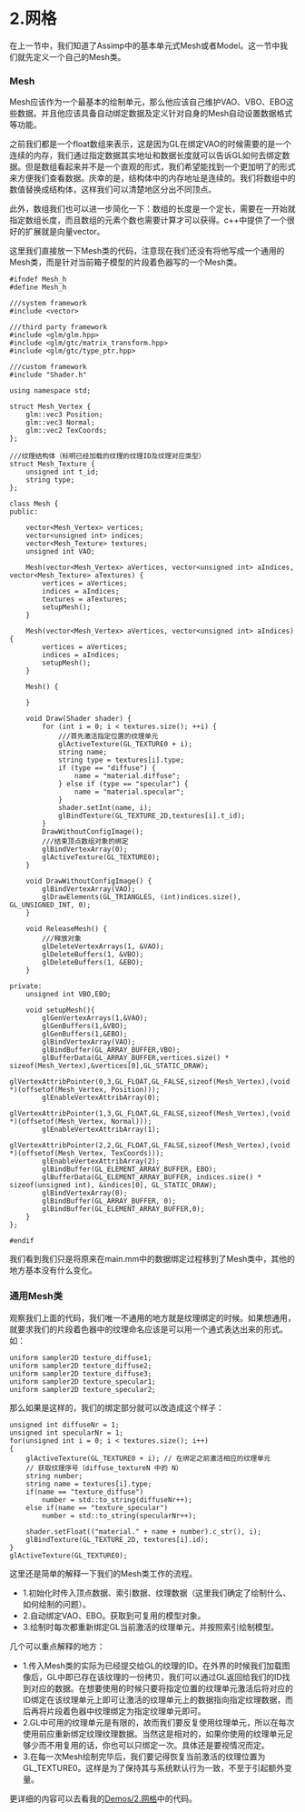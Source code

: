 # 2.网格

在上一节中，我们知道了Assimp中的基本单元式Mesh或者Model。这一节中我们就先定义一个自己的Mesh类。

### Mesh

Mesh应该作为一个最基本的绘制单元，那么他应该自己维护VAO、VBO、EBO这些数据。并且他应该具备自动绑定数据及定义针对自身的Mesh自动设置数据格式等功能。

之前我们都是一个float数组来表示，这是因为GL在绑定VAO的时候需要的是一个连续的内存，我们通过指定数据其实地址和数据长度就可以告诉GL如何去绑定数据。但是数组看起来并不是一个直观的形式，我们希望能找到一个更加明了的形式来方便我们查看数据。庆幸的是，结构体中的内存地址是连续的。我们将数组中的数值替换成结构体，这样我们可以清楚地区分出不同顶点。

此外，数组我们也可以进一步简化一下：数组的长度是一个定长，需要在一开始就指定数组长度，而且数组的元素个数也需要计算才可以获得。c++中提供了一个很好的扩展就是向量vector。

这里我们直接放一下Mesh类的代码，注意现在我们还没有将他写成一个通用的Mesh类，而是针对当前箱子模型的片段着色器写的一个Mesh类。

```
#ifndef Mesh_h
#define Mesh_h

///system framework
#include <vector>

///third party framework
#include <glm/glm.hpp>
#include <glm/gtc/matrix_transform.hpp>
#include <glm/gtc/type_ptr.hpp>

///custom framework
#include "Shader.h"

using namespace std;

struct Mesh_Vertex {
    glm::vec3 Position;
    glm::vec3 Normal;
    glm::vec2 TexCoords;
};

///纹理结构体（标明已经加载的纹理的纹理ID及纹理对应类型）
struct Mesh_Texture {
    unsigned int t_id;
    string type;
};

class Mesh {
public:
    
    vector<Mesh_Vertex> vertices;
    vector<unsigned int> indices;
    vector<Mesh_Texture> textures;
    unsigned int VAO;
    
    Mesh(vector<Mesh_Vertex> aVertices, vector<unsigned int> aIndices, vector<Mesh_Texture> aTextures) {
        vertices = aVertices;
        indices = aIndices;
        textures = aTextures;
        setupMesh();
    }
    
    Mesh(vector<Mesh_Vertex> aVertices, vector<unsigned int> aIndices) {
        vertices = aVertices;
        indices = aIndices;
        setupMesh();
    }
    
    Mesh() {
        
    }
    
    void Draw(Shader shader) {
        for (int i = 0; i < textures.size(); ++i) {
            ///首先激活指定位置的纹理单元
            glActiveTexture(GL_TEXTURE0 + i);
            string name;
            string type = textures[i].type;
            if (type == "diffuse") {
                name = "material.diffuse";
            } else if (type == "specular") {
                name = "material.specular";
            }
            shader.setInt(name, i);
            glBindTexture(GL_TEXTURE_2D,textures[i].t_id);
        }
        DrawWithoutConfigImage();
        ///结束顶点数组对象的绑定
        glBindVertexArray(0);
        glActiveTexture(GL_TEXTURE0);
    }
    
    void DrawWithoutConfigImage() {
        glBindVertexArray(VAO);
        glDrawElements(GL_TRIANGLES, (int)indices.size(), GL_UNSIGNED_INT, 0);
    }
    
    void ReleaseMesh() {
        ///释放对象
        glDeleteVertexArrays(1, &VAO);
        glDeleteBuffers(1, &VBO);
        glDeleteBuffers(1, &EBO);
    }
    
private:
    unsigned int VBO,EBO;
    
    void setupMesh(){
        glGenVertexArrays(1,&VAO);
        glGenBuffers(1,&VBO);
        glGenBuffers(1,&EBO);
        glBindVertexArray(VAO);
        glBindBuffer(GL_ARRAY_BUFFER,VBO);
        glBufferData(GL_ARRAY_BUFFER,vertices.size() * sizeof(Mesh_Vertex),&vertices[0],GL_STATIC_DRAW);
        glVertexAttribPointer(0,3,GL_FLOAT,GL_FALSE,sizeof(Mesh_Vertex),(void *)(offsetof(Mesh_Vertex, Position)));
        glEnableVertexAttribArray(0);
        glVertexAttribPointer(1,3,GL_FLOAT,GL_FALSE,sizeof(Mesh_Vertex),(void *)(offsetof(Mesh_Vertex, Normal)));
        glEnableVertexAttribArray(1);
        glVertexAttribPointer(2,2,GL_FLOAT,GL_FALSE,sizeof(Mesh_Vertex),(void *)(offsetof(Mesh_Vertex, TexCoords)));
        glEnableVertexAttribArray(2);
        glBindBuffer(GL_ELEMENT_ARRAY_BUFFER, EBO);
        glBufferData(GL_ELEMENT_ARRAY_BUFFER, indices.size() * sizeof(unsigned int), &indices[0], GL_STATIC_DRAW);
        glBindVertexArray(0);
        glBindBuffer(GL_ARRAY_BUFFER, 0);
        glBindBuffer(GL_ELEMENT_ARRAY_BUFFER,0);
    }
};

#endif

```

我们看到我们只是将原来在main.mm中的数据绑定过程移到了Mesh类中，其他的地方基本没有什么变化。

### 通用Mesh类

观察我们上面的代码，我们唯一不通用的地方就是纹理绑定的时候。如果想通用，就要求我们的片段着色器中的纹理命名应该是可以用一个通式表达出来的形式。如：

```
uniform sampler2D texture_diffuse1;
uniform sampler2D texture_diffuse2;
uniform sampler2D texture_diffuse3;
uniform sampler2D texture_specular1;
uniform sampler2D texture_specular2;
```

那么如果是这样的，我们的绑定部分就可以改造成这个样子：

```
unsigned int diffuseNr = 1;
unsigned int specularNr = 1;
for(unsigned int i = 0; i < textures.size(); i++)
{
    glActiveTexture(GL_TEXTURE0 + i); // 在绑定之前激活相应的纹理单元
    // 获取纹理序号（diffuse_textureN 中的 N）
    string number;
    string name = textures[i].type;
    if(name == "texture_diffuse")
        number = std::to_string(diffuseNr++);
    else if(name == "texture_specular")
        number = std::to_string(specularNr++);

    shader.setFloat(("material." + name + number).c_str(), i);
    glBindTexture(GL_TEXTURE_2D, textures[i].id);
}
glActiveTexture(GL_TEXTURE0);
```

这里还是简单的解释一下我们的Mesh类工作的流程。

- 1.初始化时传入顶点数据、索引数据、纹理数据（这里我们确定了绘制什么、如何绘制的问题）。
- 2.自动绑定VAO、EBO。获取到可复用的模型对象。
- 3.绘制时每次都重新绑定GL当前激活的纹理单元，并按照索引绘制模型。

几个可以重点解释的地方：

- 1.传入Mesh类的实际为已经提交给GL的纹理的ID。在外界的时候我们加载图像后，GL中即已存在该纹理的一份拷贝，我们可以通过GL返回给我们的ID找到对应的数据。在想要使用的时候只要将指定位置的纹理单元激活后将对应的ID绑定在该纹理单元上即可让激活的纹理单元上的数据指向指定纹理数据，而后再将片段着色器中纹理绑定为指定纹理单元即可。
- 2.GL中可用的纹理单元是有限的，故而我们要反复使用纹理单元，所以在每次使用前应重新绑定纹理纹理数据。当然这是相对的，如果你使用的纹理单元足够少而不用复用的话，你也可以只绑定一次。具体还是要视情况而定。
- 3.在每一次Mesh绘制完毕后，我们要记得恢复当前激活的纹理位置为GL_TEXTURE0。这样是为了保持其与系统默认行为一致，不至于引起额外变量。

更详细的内容可以去看我的[Demos/2.网格](https://github.com/CodeWicky/Learning-OpenGL/tree/master/%E6%A8%A1%E5%9E%8B%E5%8A%A0%E8%BD%BD/Demos/2.%E7%BD%91%E6%A0%BC)中的代码。

